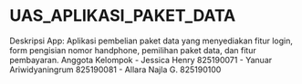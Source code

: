 # UAS_APLIKASI_PAKET_DATA
Deskripsi App: Aplikasi pembelian paket data yang menyediakan fitur login, form pengisian nomor handphone, pemilihan paket data, dan fitur pembayaran. Anggota Kelompok - Jessica Henry 825190071 - Yanuar Ariwidyaningrum 825190081 - Allara Najla G. 825190100
